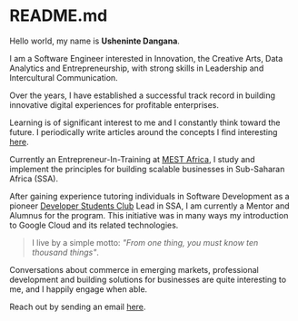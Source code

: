 # README.md

Hello world, my name is **Usheninte Dangana**.

I am a Software Engineer interested in Innovation, the Creative Arts, Data Analytics and Entrepreneurship, with strong skills in Leadership and Intercultural Communication. 

Over the years, I have established a successful track record in building innovative digital experiences for profitable enterprises. 

Learning is of significant interest to me and I constantly think toward the future. I periodically write articles around the concepts I find interesting [here](https://blog.ninte.dev).

Currently an Entrepreneur-In-Training at [MEST Africa](https://meltwater.org/), I study and implement the principles for building scalable businesses in Sub-Saharan Africa (SSA). 

After gaining experience tutoring individuals in Software Development as a pioneer [Developer Students Club](https://developers.google.com/community/dsc) Lead in SSA, I am currently a Mentor and Alumnus for the program. This initiative was in many ways my introduction to Google Cloud and its related technologies.

> I live by a simple motto: _"From one thing, you must know ten thousand things"_. 

Conversations about commerce in emerging markets, professional development and building solutions for businesses are quite interesting to me, and I happily engage when able.

Reach out by sending an email [here](mailto:ninte.dev@gmail.com).
